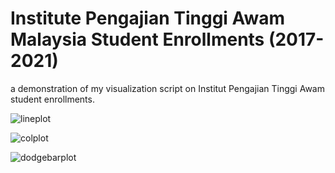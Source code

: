 # Institute Pengajian Tinggi Awam Malaysia Student Enrollments (2017-2021)
a demonstration of my visualization script on Institut Pengajian Tinggi Awam student enrollments.

![lineplot](https://user-images.githubusercontent.com/57680454/203485948-1936db46-ba00-4d86-9df2-3b4402546663.png)

![colplot](https://user-images.githubusercontent.com/57680454/203486051-d361ad22-bfa7-48ab-b584-3d1544d8cf7c.png)

![dodgebarplot](https://user-images.githubusercontent.com/57680454/203486102-0144eb13-749d-4a26-a10d-530930542dd4.png)
